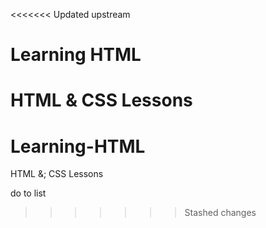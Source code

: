 <<<<<<< Updated upstream
# Learning HTML
HTML &amp; CSS Lessons 
=======
# Learning-HTML
HTML &; CSS Lessons 





do to list 
>>>>>>> Stashed changes
